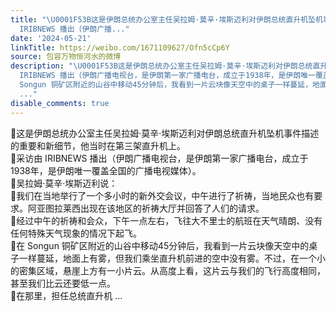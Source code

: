 ```yaml
---
title: "\U0001F53B这是伊朗总统办公室主任吴拉姆·莫辛·埃斯迈利对伊朗总统直升机坠机事件描述的重要和新细节，他当时在第三架直升机上。\U0001F53B采访由
  IRIBNEWS 播出（伊朗广播..."
date: '2024-05-21'
linkTitle: https://weibo.com/1671109627/Ofn5cCp6Y
source: 包容万物恒河水的微博
description: "\U0001F53B这是伊朗总统办公室主任吴拉姆·莫辛·埃斯迈利对伊朗总统直升机坠机事件描述的重要和新细节，他当时在第三架直升机上。<br>\U0001F53B采访由
  IRIBNEWS 播出（伊朗广播电视台，是伊朗第一家广播电台，成立于1938年，是伊朗唯一覆盖全国的广播电视媒体）。<br>\U0001F53B吴拉姆·莫辛·埃斯迈利说：<br>\U0001F539我们在当地举行了一个多小时的新外交会议，中午进行了祈祷，当地民众也有要求。阿亚图拉莱西出现在该地区的祈祷大厅并回答了人们的请求。<br>\U0001F539经过中午的祈祷和会众，下午一点左右，飞往大不里士的航班在天气晴朗、没有任何特殊天气现象的情况下起飞。<br>\U0001F539在
  Songun 铜矿区附近的山谷中移动45分钟后，我看到一片云块像天空中的桌子一样蔓延，地面上有雾，但我们乘坐直升机前进的空中没有雾。不过，在一个小的密集区域，悬崖上方有一小片云。从高度上看，这片云与我们的飞行高度相同，甚至我们比云还要低一点。<br>\U0001F539在那里，担任总统直升机
  ..."
disable_comments: true
---
```

🔻这是伊朗总统办公室主任吴拉姆·莫辛·埃斯迈利对伊朗总统直升机坠机事件描述的重要和新细节，他当时在第三架直升机上。<br>🔻采访由 IRIBNEWS 播出（伊朗广播电视台，是伊朗第一家广播电台，成立于1938年，是伊朗唯一覆盖全国的广播电视媒体）。<br>🔻吴拉姆·莫辛·埃斯迈利说：<br>🔹我们在当地举行了一个多小时的新外交会议，中午进行了祈祷，当地民众也有要求。阿亚图拉莱西出现在该地区的祈祷大厅并回答了人们的请求。<br>🔹经过中午的祈祷和会众，下午一点左右，飞往大不里士的航班在天气晴朗、没有任何特殊天气现象的情况下起飞。<br>🔹在 Songun 铜矿区附近的山谷中移动45分钟后，我看到一片云块像天空中的桌子一样蔓延，地面上有雾，但我们乘坐直升机前进的空中没有雾。不过，在一个小的密集区域，悬崖上方有一小片云。从高度上看，这片云与我们的飞行高度相同，甚至我们比云还要低一点。<br>🔹在那里，担任总统直升机 ...